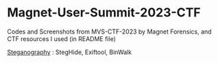 # Magnet-User-Summit-2023-CTF
Codes and Screenshots from MVS-CTF-2023 by Magnet Forensics, and CTF resources I used (in README file)

[Steganography](https://aperisolve.fr/) : StegHide, Exiftool, BinWalk
